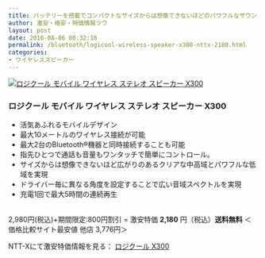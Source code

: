 ```yaml
---
title: バッテリーを搭載でコンパクトなサイズからは想像できないほどのパワフルなサウンドのロジクール▽モバイル ワイヤレス ステレオ スピーカー X300が特価2,180円！送料無料！
author: 激安・格安・特価情報ツウ
layout: post
date: 2016-08-06 00:32:10
permalink: /bluetooth/logicool-wireless-speaker-x300-nttx-2180.html
categories:
- ワイヤレススピーカー
---
```


<div class="img-bg2 img_L">
<a href="http://px.a8.net/svt/ejp?a8mat=ZYP6S+8IMA3E+S1Q+BWGDT&#038;a8ejpredirect=http://nttxstore.jp/_II_LC14747194" target="_blank"><img border="0" alt="ロジクール モバイル ワイヤレス ステレオ スピーカー X300" src="http://image.nttxstore.jp/l2_images/L/LC/LC14747194.jpg" data-recalc-dims="1" /></a>
</div>

### ロジクール モバイル ワイヤレス ステレオ スピーカー X300
<!--more-->

* 活気あふれるモバイルデザイン
* 最大10メートルのワイヤレス接続が可能
* 最大2台のBluetooth®機器と同時接続することも可能
* 指先ひとつで通話も音量もワンタッチで簡単にコントロール。
* サイズからは想像できないほど広がりのあるクリアな中高域とパワフルな低域を実現
* ドライバー毎に異なる角度を設定することで広い音域スペクトルを実現
* 充電1回で最大5時間の連続再生

<br clear="all" />2,980円(税込)+期間限定:800円割引 = 激安特価 <span class="tokka-price"><strong>2,180</strong></span> 円（税込）**送料無料**
＜価格比較サイト最安値 他店 3,776円＞

NTT-Xにて激安特価情報を見る： <span class="fs150p"><a href="http://px.a8.net/svt/ejp?a8mat=ZYP6S+8IMA3E+S1Q+BWGDT&#038;a8ejpredirect=http://nttxstore.jp/_II_LC14747194" target="_blank">ロジクール 	X300</a></span>
